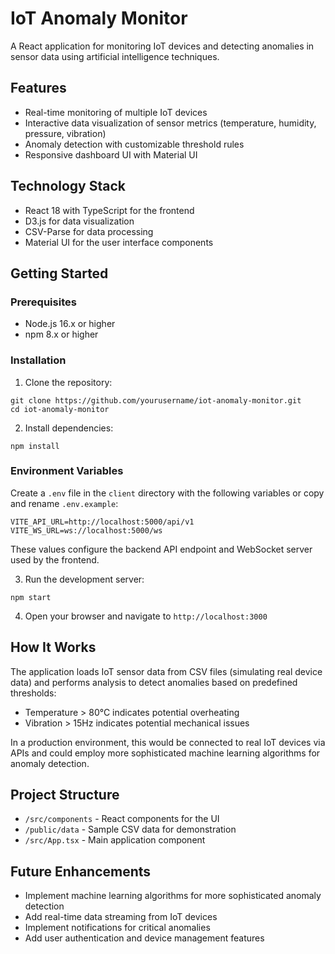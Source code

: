 # IoT Anomaly Monitor

A React application for monitoring IoT devices and detecting anomalies in sensor data using artificial intelligence techniques.

## Features

- Real-time monitoring of multiple IoT devices
- Interactive data visualization of sensor metrics (temperature, humidity, pressure, vibration)
- Anomaly detection with customizable threshold rules
- Responsive dashboard UI with Material UI

## Technology Stack

- React 18 with TypeScript for the frontend
- D3.js for data visualization
- CSV-Parse for data processing
- Material UI for the user interface components

## Getting Started

### Prerequisites

- Node.js 16.x or higher
- npm 8.x or higher

### Installation

1. Clone the repository:
```
git clone https://github.com/yourusername/iot-anomaly-monitor.git
cd iot-anomaly-monitor
```

2. Install dependencies:
```
npm install
```

### Environment Variables

Create a `.env` file in the `client` directory with the following variables or copy and rename `.env.example`:

```
VITE_API_URL=http://localhost:5000/api/v1
VITE_WS_URL=ws://localhost:5000/ws
```

These values configure the backend API endpoint and WebSocket server used by the frontend.

3. Run the development server:
```
npm start
```

4. Open your browser and navigate to `http://localhost:3000`

## How It Works

The application loads IoT sensor data from CSV files (simulating real device data) and performs analysis to detect anomalies based on predefined thresholds:

- Temperature > 80°C indicates potential overheating
- Vibration > 15Hz indicates potential mechanical issues

In a production environment, this would be connected to real IoT devices via APIs and could employ more sophisticated machine learning algorithms for anomaly detection.

## Project Structure

- `/src/components` - React components for the UI
- `/public/data` - Sample CSV data for demonstration
- `/src/App.tsx` - Main application component

## Future Enhancements

- Implement machine learning algorithms for more sophisticated anomaly detection
- Add real-time data streaming from IoT devices
- Implement notifications for critical anomalies
- Add user authentication and device management features 
